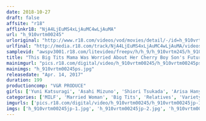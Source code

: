 ```yaml
---
date: 2018-10-27
draft: false
affsite: "r18"
afflinkr18: "NjA4LjEuMS4xLjAuMC4wLjAuMA"
url: "h_910vrtm00245"
urloriginal: "http://www.r18.com/videos/vod/movies/detail/-/id=h_910vrtm00245"
urlfinal: "http://media.r18.com/track/NjA4LjEuMS4xLjAuMC4wLjAuMA/videos/vod/movies/detail/-/id=h_910vrtm00245"
samplevid: "awspv3001.r18.com/litevideo/freepv/h/h_9/h_910vrtm245/h_910vrtm245_dmb_w.mp4"
title: "This Big Tits Mama Was Worried About Her Cherry Boy Son's Future, So She Gently Gave Him A Lesson In Sexual Education! His Dick Was So Sensual That He Would Cum Just From A Soft Touch, So In Order To Toughen Him Up She Let Him Stick It In Her Pussy! He First Started Out With Gentle Strokes, But As Her Pussy Muscles Gripped His Cock, They Began To Cum Over And Over Again! It Didn't Matter That They Were Parent and Son, She Was Determined To Creampie Him Until They Achieved Premature Ejaculation Improvement!"
mainimgurl: "pics.r18.com/digital/video/h_910vrtm00245/h_910vrtm00245ps.jpg"
mainimgs: "h_910vrtm00245ps.jpg"
releasedate: "Apr. 14, 2017"
duration: 199
productioncomp: "V&R PRODUCE"
girls: ['Yuni Katsuragi', 'Asahi Mizuno', 'Shiori Tsukada', 'Arisa Hanyu']
categories: ['MILF', 'Married Woman', 'Big Tits', 'Relatives', 'Variety', 'Big Tits Lover', 'Cherry Boy', 'Creampie', 'Blowjob', 'Handjob']
imgurls: ['pics.r18.com/digital/video/h_910vrtm00245/h_910vrtm00245jp-1.jpg', 'pics.r18.com/digital/video/h_910vrtm00245/h_910vrtm00245jp-2.jpg', 'pics.r18.com/digital/video/h_910vrtm00245/h_910vrtm00245jp-3.jpg', 'pics.r18.com/digital/video/h_910vrtm00245/h_910vrtm00245jp-4.jpg', 'pics.r18.com/digital/video/h_910vrtm00245/h_910vrtm00245jp-5.jpg', 'pics.r18.com/digital/video/h_910vrtm00245/h_910vrtm00245jp-6.jpg', 'pics.r18.com/digital/video/h_910vrtm00245/h_910vrtm00245jp-7.jpg', 'pics.r18.com/digital/video/h_910vrtm00245/h_910vrtm00245jp-8.jpg', 'pics.r18.com/digital/video/h_910vrtm00245/h_910vrtm00245jp-9.jpg', 'pics.r18.com/digital/video/h_910vrtm00245/h_910vrtm00245jp-10.jpg', 'pics.r18.com/digital/video/h_910vrtm00245/h_910vrtm00245jp-11.jpg', 'pics.r18.com/digital/video/h_910vrtm00245/h_910vrtm00245jp-12.jpg', 'pics.r18.com/digital/video/h_910vrtm00245/h_910vrtm00245jp-13.jpg', 'pics.r18.com/digital/video/h_910vrtm00245/h_910vrtm00245jp-14.jpg', 'pics.r18.com/digital/video/h_910vrtm00245/h_910vrtm00245jp-15.jpg', 'pics.r18.com/digital/video/h_910vrtm00245/h_910vrtm00245jp-16.jpg', 'pics.r18.com/digital/video/h_910vrtm00245/h_910vrtm00245jp-17.jpg', 'pics.r18.com/digital/video/h_910vrtm00245/h_910vrtm00245jp-18.jpg', 'pics.r18.com/digital/video/h_910vrtm00245/h_910vrtm00245jp-19.jpg', 'pics.r18.com/digital/video/h_910vrtm00245/h_910vrtm00245jp-20.jpg']
imgs: ['h_910vrtm00245jp-1.jpg', 'h_910vrtm00245jp-2.jpg', 'h_910vrtm00245jp-3.jpg', 'h_910vrtm00245jp-4.jpg', 'h_910vrtm00245jp-5.jpg', 'h_910vrtm00245jp-6.jpg', 'h_910vrtm00245jp-7.jpg', 'h_910vrtm00245jp-8.jpg', 'h_910vrtm00245jp-9.jpg', 'h_910vrtm00245jp-10.jpg', 'h_910vrtm00245jp-11.jpg', 'h_910vrtm00245jp-12.jpg', 'h_910vrtm00245jp-13.jpg', 'h_910vrtm00245jp-14.jpg', 'h_910vrtm00245jp-15.jpg', 'h_910vrtm00245jp-16.jpg', 'h_910vrtm00245jp-17.jpg', 'h_910vrtm00245jp-18.jpg', 'h_910vrtm00245jp-19.jpg', 'h_910vrtm00245jp-20.jpg']
---
```

